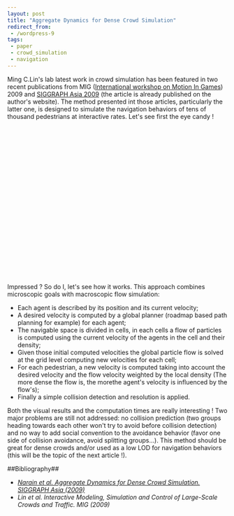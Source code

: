 ```yaml
---
layout: post
title: "Aggregate Dynamics for Dense Crowd Simulation"
redirect_from:
 - /wordpress-9
tags:
 - paper
 - crowd_simulation
 - navigation
---
```


Ming C.Lin's lab latest work in crowd simulation has been featured in two recent publications from MIG ([International workshop on Motion In Games](http://www.motioningames.org/)) 2009 and [SIGGRAPH Asia 2009](http://www.siggraph.org/asia2009/) (the article is already published on the author's website). The method presented int those articles, particularly the latter one, is designed to simulate the navigation behaviors of tens of thousand pedestrians at interactive rates. Let's see first the eye candy !

<object id="embedded" width="425" height="344" classid="clsid:d27cdb6e-ae6d-11cf-96b8-444553540000">
<param name="allowFullScreen" value="true" />
<param name="allowScriptAccess" value="always" />
<param name="src" value="http://www.youtube.com/v/pqBSNAOsMDc&amp;rel=0&amp;color1=0xb1b1b1&amp;color2=0xcfcfcf&amp;hl=en_US&amp;feature=player_embedded&amp;fs=1" />
<param name="allowfullscreen" value="true" /> <embed src="http://www.youtube.com/v/pqBSNAOsMDc&amp;rel=0&amp;color1=0xb1b1b1&amp;color2=0xcfcfcf&amp;hl=en_US&amp;feature=player_embedded&amp;fs=1" type="application/x-shockwave-flash" width="425" height="344"></embed>
</object>

Impressed ? So do I, let's see how it works.  This approach combines microscopic goals with macroscopic flow simulation:
 - Each agent is described by its position and its current velocity;
 - A desired velocity is computed by a global planner (roadmap based path planning for example) for each agent;
 - The navigable space is divided in cells, in each cells a flow of particles is computed using the current velocity of the agents in the cell and their density;
 - Given those initial computed velocities the global particle flow is solved at the grid level computing new velocities for each cell;
 - For each pedestrian, a new velocity is computed taking into account the desired velocity and the flow velocity weighted by the local density (The more dense the flow is, the morethe agent's velocity is influenced by the flow's);
 - Finally a simple collision detection and resolution is applied.

Both the visual results and the computation times are really interesting ! Two major problems are still not addressed: no collision prediction (two groups heading towards each other won't try to avoid before collision detection) and no way to add social convention to the avoidance behavior (favor one side of collision avoidance, avoid splitting groups...). This method should be great for dense crowds and/or used as a low LOD for navigation behaviors (this will be the topic of the next article !).

##Bibliography##
 - [_Narain et al. Aggregate Dynamics for Dense Crowd Simulation. SIGGRAPH Asia (2009)_](http://gamma.cs.unc.edu/DenseCrowds/narain-siga09.pdf)
 - _Lin et al. Interactive Modeling, Simulation and Control of Large-Scale Crowds and Traffic. MIG (2009)_
